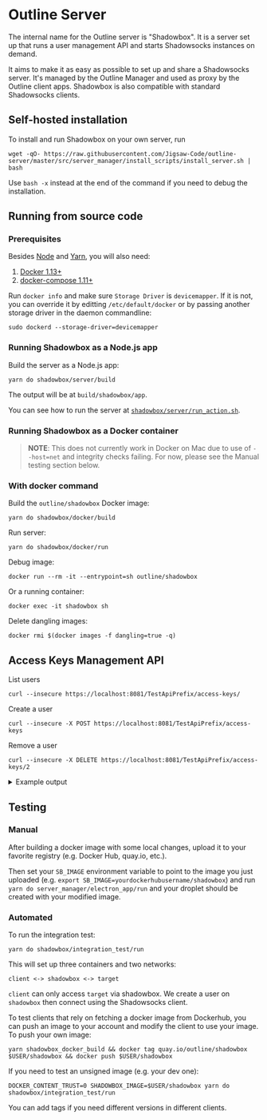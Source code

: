 # Outline Server

The internal name for the Outline server is "Shadowbox". It is a server set up
that runs a user management API and starts Shadowsocks instances on demand.

It aims to make it as easy as possible to set up and share a Shadowsocks
server. It's managed by the Outline Manager and used as proxy by the Outline
client apps. Shadowbox is also compatible with standard Shadowsocks clients.

## Self-hosted installation

To install and run Shadowbox on your own server, run
```
wget -qO- https://raw.githubusercontent.com/Jigsaw-Code/outline-server/master/src/server_manager/install_scripts/install_server.sh | bash
```

Use `bash -x` instead at the end of the command if you need to debug the installation.

## Running from source code

### Prerequisites

Besides [Node](https://nodejs.org/en/download/) and [Yarn](https://yarnpkg.com/en/docs/install), you will also need:

1. [Docker 1.13+](https://docs.docker.com/engine/installation/)
1. [docker-compose 1.11+](https://docs.docker.com/compose/install/)

Run `docker info` and make sure `Storage Driver` is `devicemapper`. If it is
not, you can override it by editting `/etc/default/docker` or by passing
another storage driver in the daemon commandline:
```
sudo dockerd --storage-driver=devicemapper
```

### Running Shadowbox as a Node.js app

Build the server as a Node.js app:
```
yarn do shadowbox/server/build
```
The output will be at `build/shadowbox/app`.


You can see how to run the server at [`shadowbox/server/run_action.sh`](server/run_action.sh).


### Running Shadowbox as a Docker container

> **NOTE**: This does not currently work in Docker on Mac due to use of
`--host=net` and integrity checks failing. For now, please see the Manual
testing section below.

### With docker command

Build the `outline/shadowbox` Docker image:
```
yarn do shadowbox/docker/build
```

Run server:
```
yarn do shadowbox/docker/run
```

Debug image:
```
docker run --rm -it --entrypoint=sh outline/shadowbox
```

Or a running container:
```
docker exec -it shadowbox sh
```


Delete dangling images:
```
docker rmi $(docker images -f dangling=true -q)
```


## Access Keys Management API

List users
```
curl --insecure https://localhost:8081/TestApiPrefix/access-keys/
```

Create a user
```
curl --insecure -X POST https://localhost:8081/TestApiPrefix/access-keys
```

Remove a user
```
curl --insecure -X DELETE https://localhost:8081/TestApiPrefix/access-keys/2
```


<details>
<summary>
Example output
</summary>

```
$ curl --insecure https://localhost:8081/TestApiPrefix/access-keys
{"users":[]}

$ curl --insecure -X POST https://localhost:8081/TestApiPrefix/access-keys
{"id":"0","password":"Nm9wtQkPeshs","port":34180}

$ curl --insecure -X POST https://localhost:8081/TestApiPrefix/access-keys
{"id":"1","password":"32mW3jhuhBGv","port":55625}

$ curl --insecure -X POST https://localhost:8081/TestApiPrefix/access-keys
{"id":"2","password":"jFOKrJcpbgIb","port":15884}

$ curl --insecure https://localhost:8081/TestApiPrefix/access-keys
{"users":[{"id":"0","password":"Nm9wtQkPeshs","port":34180},{"id":"1","password":"32mW3jhuhBGv","port":55625},{"id":"2","password":"jFOKrJcpbgIb","port":15884}]}

$ curl --insecure -X DELETE https://localhost:8081/TestApiPrefix/access-keys/0 -v
* Hostname was NOT found in DNS cache
*   Trying ::1...
* Connected to localhost (::1) port 8081 (#0)
> DELETE /access-keys/0 HTTP/1.1
> User-Agent: curl/7.35.0
> Host: localhost:8081
> Accept: */*
>
< HTTP/1.1 204 No Content
< Date: Fri, 03 Feb 2017 22:46:39 GMT
< Connection: keep-alive
<
* Connection #0 to host localhost left intact

$ curl --insecure https://localhost:8081/TestApiPrefix/access-keys
{"users":[{"id":"1","password":"32mW3jhuhBGv","port":55625},{"id":"2","password":"jFOKrJcpbgIb","port":15884}]}
```
</details>


## Testing

### Manual

After building a docker image with some local changes,
upload it to your favorite registry
(e.g. Docker Hub, quay.io, etc.).

Then set your `SB_IMAGE` environment variable to point to the image you just
uploaded (e.g. `export SB_IMAGE=yourdockerhubusername/shadowbox`) and
run `yarn do server_manager/electron_app/run` and your droplet should be created with your
modified image.

### Automated

To run the integration test:
```
yarn do shadowbox/integration_test/run
```

This will set up three containers and two networks:
```
client <-> shadowbox <-> target
```

`client` can only access `target` via shadowbox. We create a user on `shadowbox` then connect using the Shadowsocks client.

To test clients that rely on fetching a docker image from Dockerhub, you can push an image to your account and modify the
client to use your image. To push your own image:
```
yarn shadowbox_docker_build && docker tag quay.io/outline/shadowbox $USER/shadowbox && docker push $USER/shadowbox
```

If you need to test an unsigned image (e.g. your dev one):
```
DOCKER_CONTENT_TRUST=0 SHADOWBOX_IMAGE=$USER/shadowbox yarn do shadowbox/integration_test/run
```

You can add tags if you need different versions in different clients.
